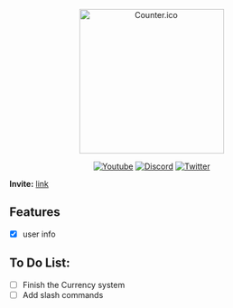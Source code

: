 <div>
<p align="center"><a href="https://github.com/Zseni051/Timely-DiscordBot">
  <img src="https://raw.githubusercontent.com/Zseni051/Timely-DiscordBot/main/Images/Default.png" align="center" alt="Counter.ico" style="width:256px;height:256px;"></a></p>
<p align="center">
    <a href="https://www.youtube.com/channel/UCsIaU94p647veKr7sy12wmA">
        <img src="https://img.shields.io/badge/YouTube-FF0000?style=for-the-badge&logo=youtube&logoColor=white" alt="Youtube"></a>
    <a href="https://discord.gg/SXng95f">
        <img src="https://img.shields.io/badge/Discord-7289DA?style=for-the-badge&logo=discord&logoColor=white" alt="Discord"></a> 
    <a href="https://twitter.com/zseni10">
        <img src="https://img.shields.io/badge/Twitter-55ADEE?style=for-the-badge&logo=Twitter&logoColor=white" alt="Twitter"></a> 
</div>

**Invite:** [link](https://discord.com/api/oauth2/authorize?client_id=836198930873057290&permissions=4294967287&scope=bot%20applications.commands)

## Features
- [x] user info

## To Do List:
- [ ] Finish the Currency system
- [ ] Add slash commands
